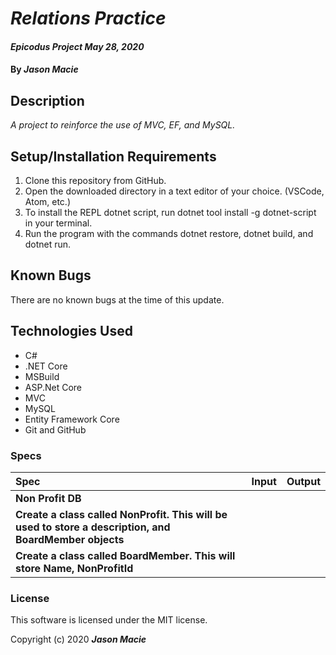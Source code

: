 # _Relations Practice_

#### _Epicodus Project May 28, 2020_

#### By _**Jason Macie**_

## Description

_A project to reinforce the use of MVC, EF, and MySQL._

## Setup/Installation Requirements

1. Clone this repository from GitHub.
2. Open the downloaded directory in a text editor of your choice.
  (VSCode, Atom, etc.)
3. To install the REPL dotnet script, run dotnet tool install -g dotnet-script in your terminal.
4. Run the program with the commands dotnet restore, dotnet build, and dotnet run.

## Known Bugs

There are no known bugs at the time of this update.

## Technologies Used

* C#
* .NET Core
* MSBuild
* ASP.Net Core
* MVC
* MySQL
* Entity Framework Core
* Git and GitHub

### Specs

| Spec | Input | Output |
| :------------- | :------------- | :------------- |
| **Non Profit DB**|
| **Create a class called NonProfit. This will be used to store a description, and BoardMember objects** |
| **Create a class called BoardMember. This will store Name, NonProfitId** |

### License

This software is licensed under the MIT license.

Copyright (c) 2020 **_Jason Macie_**